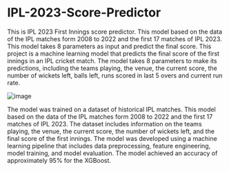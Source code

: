 # IPL-2023-Score-Predictor
This is IPL 2023 First Innings score predictor. This model based on the data of the IPL matches form 2008 to 2022 and the first 17 matches of IPL 2023. This model takes 8 parameters as input and predict the final score.
This project is a machine learning model that predicts the final score of the first innings in an IPL cricket match. The model takes 8 parameters to make its predictions, including the teams playing, the venue, the current score, the number of wickets left, balls left, runs scored in last 5 overs and current run rate.

![image](https://github.com/D-S-R-881/IPL-2023-Score-Predictor/assets/78027597/31ce9c41-88a1-45a3-8d20-8294720663fa)

The model was trained on a dataset of historical IPL matches. This model based on the data of the IPL matches form 2008 to 2022 and the first 17 matches of IPL 2023. The dataset includes information on the teams playing, the venue, the current score, the number of wickets left, and the final score of the first innings.
The model was developed using a machine learning pipeline that includes data preprocessing, feature engineering, model training, and model evaluation. The model achieved an accuracy of approximately 95% for the XGBoost.
